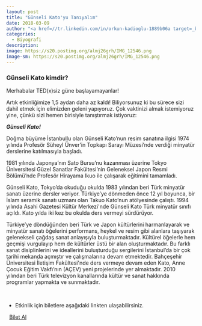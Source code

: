```yaml
---
layout: post
title: "Günseli Kato'yu Tanıyalım"
date: 2018-03-09
author: "<a href=//tr.linkedin.com/in/orkun-kadioglu-1889b06a target=_blank>Orkun Kadıoğlu</a>"
categories:
  - Biyografi
description:
image: https://s20.postimg.org/almj26grh/IMG_12546.png
image-sm: https://s20.postimg.org/almj26grh/IMG_12546.png
---
```

### Günseli Kato kimdir?

Merhabalar TED(x)siz güne başlayamayanlar!

Artık etkinliğimize 1,5 aydan daha az kaldı! Biliyorsunuz ki bu sürece sizi dahil etmek için elimizden geleni yapıyoruz. Çok vaktinizi almak istemiyoruz yine, çünkü sizi hemen birisiyle tanıştırmak istiyoruz:

***Günseli Kato!***


Doğma büyüme İstanbullu olan Günseli Kato’nun resim sanatına ilgisi 1974 yılında Profesör Süheyl Ünver’in Topkapı Sarayı Müzesi’nde verdiği minyatür derslerine katılmasıyla başladı.

1981 yılında Japonya’nın Sato Bursu’nu kazanması üzerine Tokyo Üniversitesi Güzel Sanatlar Fakültesi’nin Geleneksel Japon Resmi Bölümü’nde Profesör Hirayama Ikuo ile çalışarak eğitimini tamamladı.

Günseli Kato, Tokyo’da okuduğu okulda 1983 yılından beri Türk minyatür sanatı üzerine dersler veriyor. Türkiye’ye dönmeden önce 12 yıl boyunca, bir İslam seramik sanatı uzmanı olan Takuo Kato’nun atölyesinde çalıştı. 1994 yılında Asahi Gazetesi Kültür Merkezi'nde Günseli Kato Türk minyatür sınıfı açıldı. Kato yılda iki kez bu okulda ders vermeyi sürdürüyor.

Türkiye’ye döndüğünden beri Türk ve Japon kültürlerini harmanlayarak ve minyatür sanatı öğelerini performans, heykel ve resim gibi alanlara taşıyarak gelenekseli çağdaş sanat anlayışıyla buluşturmaktadır. Kültürel öğelerle hem geçmişi vurgulayıp hem de kültürler üstü bir alan oluşturmaktadır. Bu farklı sanat disiplinlerini ve ideallerini buluşturduğu sergilerini İstanbul’da bir çok tarihi mekanda açmıştır ve çalışmalarına devam etmektedir. Bahçeşehir Üniversitesi İletişim Fakültesi'nde ders vermeye devam eden Kato, Anne Çocuk Eğitim Vakfı’nın (AÇEV) yeni projelerinde yer almaktadır. 2010 yılından beri Türk televizyon kanallarında kültür ve sanat hakkında  programlar yapmakta ve sunmaktadır.

&nbsp;

- Etkinlik için biletlere aşağıdaki linkten ulaşabilirsiniz.

<i class="fa fa-lg fa-ticket" aria-hidden="true"></i>&nbsp; <a href="https://www.biletino.com/event/eventdetail/4477" target="_blank"> Bilet Al</a>
